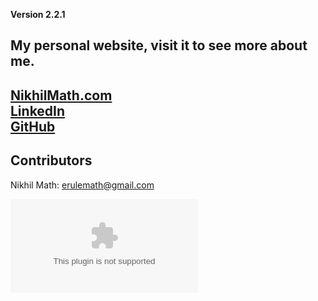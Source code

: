 **Version 2.2.1**

My personal website, visit it to see more about me.
---
[NikhilMath.com](https://NikhilMath.com) <br />
[LinkedIn](https://www.linkedin.com/in/nikhil-math/)<br />
[GitHub](https://github.com/NikhilMath)
---

## Contributors

Nikhil Math: <erulemath@gmail.com>

![GitHub release (latest by date)](https://img.shields.io/github/v/release/Nikhilmath/Nikhilmath.com)
